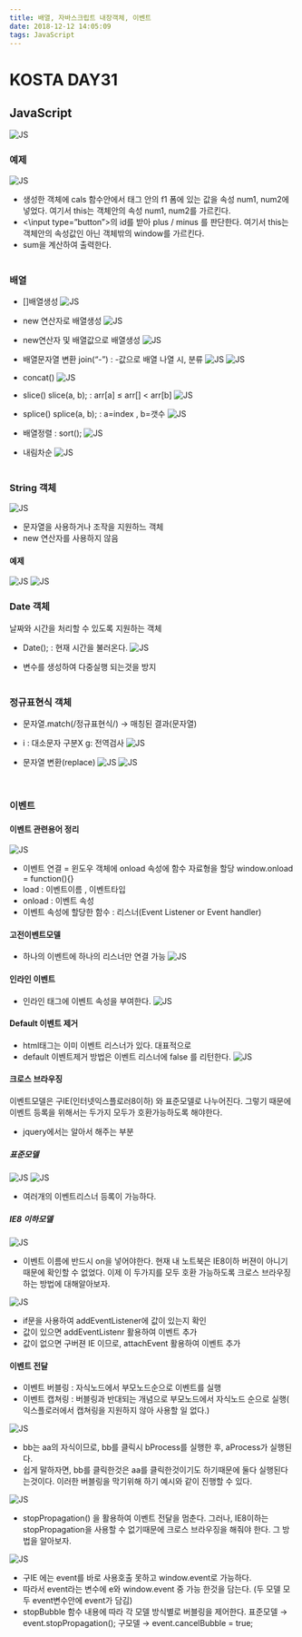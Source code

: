 ```yaml
---
title: 배열, 자바스크립트 내장객체, 이벤트
date: 2018-12-12 14:05:09
tags: JavaScript
---
```

# KOSTA DAY31
## JavaScript
![JS](images/JS_logo.png)

### 예제
![JS](images/javascript/JS02-01.png)
- 생성한 객체에 cals 함수안에서 <body>태그 안의 f1 폼에 있는 값을 속성 num1, num2에 넣었다.
여기서 this는 객체안의 속성 num1, num2를 가르킨다.
- <\input type=”button”>의 id를 받아 plus / minus 를 판단한다.
여기서 this는 객체안의 속성값인 아닌 객체밖의 window를 가르킨다.
- sum을 계산하여 출력한다.
<br><br>

### 배열
- []배열생성
![JS](images/javascript/JS02-02.png)

- new 연산자로 배열생성
![JS](images/javascript/JS02-03.png)

- new연산자 및 배열값으로 배열생성
![JS](images/javascript/JS02-04.png)

- 배열문자열 변환
join(“-”) : -값으로 배열 나열 시, 분류
![JS](images/javascript/JS02-05.png)
![JS](images/javascript/JS02-06.png)

- concat()
![JS](images/javascript/JS02-07.png)

- slice()
slice(a, b); : arr[a\] ≤ arr[\] < arr[b\]
![JS](images/javascript/JS02-08.png)

- splice()
splice(a, b); : a=index , b=갯수
![JS](images/javascript/JS02-09.png)

- 배열정렬 : sort();
![JS](images/javascript/JS02-10.png)

- 내림차순
![JS](images/javascript/JS02-11.png)
<br><br>

### String 객체
![JS](images/javascript/JS02-12.png)
- 문자열을 사용하거나 조작을 지원하느 객체
- new 연산자를 사용하지 않음

#### 예제
![JS](images/javascript/JS02-13.png) 
![JS](images/javascript/JS02-14.png)
<br>

### Date 객체
날짜와 시간을 처리할 수 있도록 지원하는 객체
- Date(); : 현재 시간을 불러온다.
![JS](images/javascript/JS02-15.png)

- 변수를 생성하여 다중실행 되는것을 방지
<br><br>

### 정규표현식 객체
- 문자열.match(/정규표현식/) → 매칭된 결과(문자열)
- i : 대소문자 구분X
g: 전역검사
![JS](images/javascript/JS02-16.png)

- 문자열 변환(replace)
![JS](images/javascript/JS02-17.png)
![JS](images/javascript/JS02-29.png)
<br>

### 이벤트

#### 이벤트 관련용어 정리
![JS](images/javascript/JS02-18.png)
- 이벤트 연결 = 윈도우 객체에 onload 속성에 함수 자료형을 할당
window.onload = function(){}
- load : 이벤트이름 , 이벤트타입
- onload : 이벤트 속성
- 이벤트 속성에 할당한 함수 : 리스너(Event Listener or Event handler)

#### 고전이벤트모델
- 하나의 이벤트에 하나의 리스너만 연결 가능
![JS](images/javascript/JS02-19.png)


#### 인라인 이벤트
- 인라인 태그에 이벤트 속성을 부여한다.
![JS](images/javascript/JS02-20.png)

#### Default 이벤트 제거
- html태그는 이미 이벤트 리스너가 있다. 대표적으로 <a>
- default 이벤트제거 방법은 이벤트 리스너에 false 를 리턴한다.
![JS](images/javascript/JS02-21.png)

#### 크로스 브라우징
이벤트모델은 구IE(인터넷익스플로러8이하) 와 표준모델로 나누어진다. 그렇기 때문에 이벤트 등록을 위해서는 두가지 모두가 호환가능하도록 해야한다.
- jquery에서는 알아서 해주는 부분

##### 표준모델
![JS](images/javascript/JS02-22.png)
![JS](images/javascript/JS02-23.png)
- 여러개의 이벤트리스너 등록이 가능하다.

##### IE8 이하모델
![JS](images/javascript/JS02-24.png)
- 이벤트 이름에 반드시 on을 넣어야한다.
현재 내 노트북은 IE8이하 버젼이 아니기 때문에 확인할 수 없었다.
이제 이 두가지를 모두 호환 가능하도록 크로스 브라우징 하는 방법에 대해알아보자.

![JS](images/javascript/JS02-25.png)
- if문을 사용하여 addEventListener에 값이 있는지 확인
- 값이 있으면 addEventListenr 활용하여 이벤트 추가
- 값이 없으면 구버젼 IE 이므로, attachEvent 활용하여 이벤트 추가

#### 이벤트 전달
- 이벤트 버블링 : 자식노드에서 부모노드순으로 이벤트를 실행
- 이벤트 캡쳐링 : 버블링과 반대되는 개념으로 부모노드에서 자식노드 순으로 실행( 익스플로러에서 캡쳐링을 지원하지 않아 사용할 일 없다.)

![JS](images/javascript/JS02-26.png)
- bb는 aa의 자식이므로, bb를 클릭시 bProcess를 실행한 후, aProcess가 실행된다.
- 쉽게 말하자면, bb를 클릭한것은 aa를 클릭한것이기도 하기때문에 둘다 실행된다는것이다. 이러한 버블링을 막기위해 하기 예시와 같이 진행할 수 있다.

![JS](images/javascript/JS02-27.png)
- stopPropagation() 을 활용하여 이벤트 전달을 멈춘다.
그러나, IE8이하는 stopPropagation을 사용할 수 없기때문에 크로스 브라우징을 해줘야 한다.
그 방법을 알아보자.

![JS](images/javascript/JS02-28.png)
- 구IE 에는 event를 바로 사용호출 못하고 window.event로 가능하다.
- 따라서 event라는 변수에 e와 window.event 중 가능 한것을 담는다.
(두 모델 모두 event변수안에 event가 담김)
- stopBubble 함수 내용에 따라 각 모델 방식별로 버블링을 제어한다.
표준모델 → event.stopPropagation();
구모델 → event.cancelBubble = true;
<br><br>

